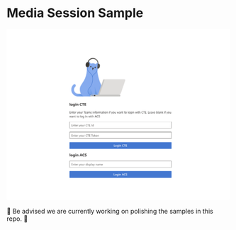 # Media Session Sample

![Homepage](./Media/loginscreen.png)

🚧 Be advised we are currently working on polishing the samples in this repo. 🚧
